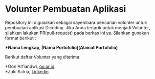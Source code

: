 # Volunter Pembuatan Aplikasi
Repository ini digunakan sebagai sayembara pencarian volunter untuk pembuatan aplikasi Dicoding. Jika Anda tertarik untuk menjadi Volunter, silahkan lakukan PR(pull-request) pada berkas ini ya. Silahkan gunakan format berikut :

**\*Nama Lengkap, [Nama Portofolio](Alamat Portofolio)**

Berikut daftar Volunter yang diterima:

*Oon Arfiandwi, [oo.or.id](https://oo.or.id).   
*Zaki Satria, [Linkedin](https://www.linkedin.com/in/zaki-satria-p-4ba90413b/).

